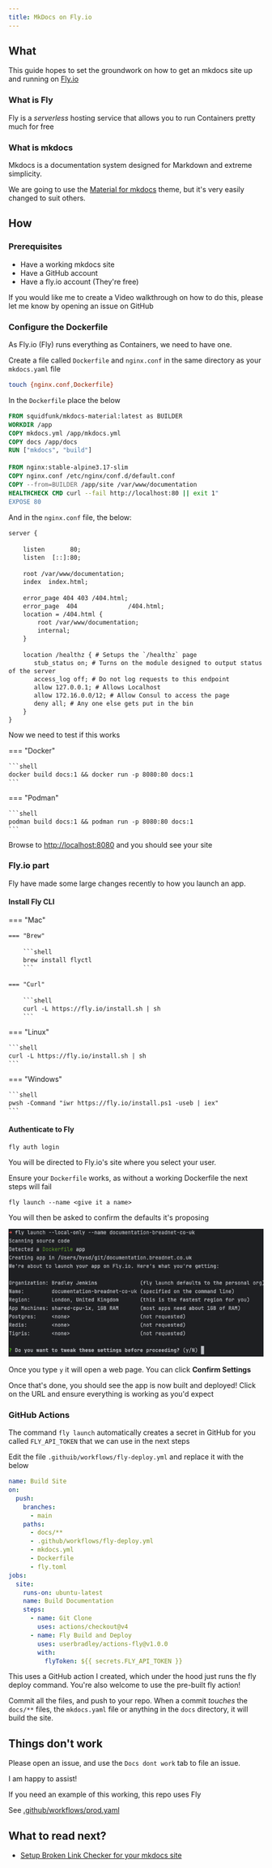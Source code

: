 ```yaml
---
title: MkDocs on Fly.io
---
```


## What

This guide hopes to set the groundwork on how to get an mkdocs site up and running
on [Fly.io](https://fly.io?ref=documentation.breadnet.co.uk)

### What is Fly

Fly is a _serverless_ hosting service that allows you to run Containers pretty much for free

### What is mkdocs

Mkdocs is a documentation system designed for Markdown and extreme simplicity.

We are going to use the [Material for mkdocs](https://squidfunk.github.io/mkdocs-material/?utm_source=breadnet.co.uk&utm_medium=kb&utm_campaign=mkdocs%20on%20fly.io) theme, but it's very easily changed to suit others.

## How

### Prerequisites

* Have a working mkdocs site
* Have a GitHub account
* Have a fly.io account (They're free)

If you would like me to create a Video walkthrough on how to do this, please let me know by opening an issue on GitHub

### Configure the Dockerfile

As Fly.io (Fly) runs everything as Containers, we need to have one.

Create a file called `Dockerfile` and `nginx.conf` in the same directory as your `mkdocs.yaml` file

```sh
touch {nginx.conf,Dockerfile}
```

In the `Dockerfile` place the below

```dockerfile
FROM squidfunk/mkdocs-material:latest as BUILDER
WORKDIR /app
COPY mkdocs.yml /app/mkdocs.yml
COPY docs /app/docs
RUN ["mkdocs", "build"]

FROM nginx:stable-alpine3.17-slim
COPY nginx.conf /etc/nginx/conf.d/default.conf
COPY --from=BUILDER /app/site /var/www/documentation
HEALTHCHECK CMD curl --fail http://localhost:80 || exit 1"
EXPOSE 80
```

And in the `nginx.conf` file, the below:

```nginx
server {

    listen       80;
    listen  [::]:80;

    root /var/www/documentation;
    index  index.html;

    error_page 404 403 /404.html;
    error_page  404              /404.html;
    location = /404.html {
        root /var/www/documentation;
        internal;
    }

    location /healthz { # Setups the `/healthz` page
       stub_status on; # Turns on the module designed to output status of the server
       access_log off; # Do not log requests to this endpoint
       allow 127.0.0.1; # Allows Localhost
       allow 172.16.0.0/12; # Allow Consul to access the page
       deny all; # Any one else gets put in the bin
    }
}
```

Now we need to test if this works

=== "Docker"

    ```shell
    docker build docs:1 && docker run -p 8080:80 docs:1
    ```

=== "Podman"

    ```shell
    podman build docs:1 && podman run -p 8080:80 docs:1
    ```

Browse to <http://localhost:8080> and you should see your site

### Fly.io part

Fly have made some large changes recently to how you launch an app.

#### Install Fly CLI

=== "Mac"

    === "Brew"

        ```shell
        brew install flyctl
        ```

    === "Curl"

        ```shell
        curl -L https://fly.io/install.sh | sh
        ```

=== "Linux"

    ```shell
    curl -L https://fly.io/install.sh | sh
    ```

=== "Windows"

    ```shell
    pwsh -Command "iwr https://fly.io/install.ps1 -useb | iex"
    ```

#### Authenticate to Fly

```shell
fly auth login
```

You will be directed to Fly.io's site where you select your user.

Ensure your `Dockerfile` works, as without a working Dockerfile the next steps will fail

```shell
fly launch --name <give it a name>
```

You will then be asked to confirm the defaults it's proposing

![img.png](img.png)

Once you type `y` it will open a web page. You can click **Confirm Settings**

Once that's done, you should see the app is now built and deployed! Click on the URL and ensure everything is working as you'd expect

### GitHub Actions

The command `fly launch` automatically creates a secret in GitHub for you called `FLY_API_TOKEN` that we can use in the next steps

Edit the file `.githuib/workflows/fly-deploy.yml` and replace it with the below

```yaml
name: Build Site
on:
  push:
    branches:
      - main
    paths:
      - docs/**
      - .github/workflows/fly-deploy.yml
      - mkdocs.yml
      - Dockerfile
      - fly.toml
jobs:
  site:
    runs-on: ubuntu-latest
    name: Build Documentation
    steps:
      - name: Git Clone
        uses: actions/checkout@v4
      - name: Fly Build and Deploy
        uses: userbradley/actions-fly@v1.0.0
        with:
          flyToken: ${{ secrets.FLY_API_TOKEN }}
```

This uses a GitHub action I created, which under the hood just runs the fly deploy command. You're also welcome to use the
pre-built fly action!

Commit all the files, and push to your repo. When a commit _touches_ the `docs/**` files, the `mkdocs.yaml` file or
anything in the `docs` directory, it will build the site.

## Things don't work

Please open an issue, and use the `Docs dont work` tab to file an issue.

I am happy to assist!

If you need an example of this working, this repo uses Fly

See [.github/workflows/prod.yaml](https://github.com/userbradley/documentation.breadnet.co.uk/blob/main/.github/workflows/prod.yaml)

## What to read next?

* [Setup Broken Link Checker for your mkdocs site](../../kb/markdown/lychee-link-checker.md)
